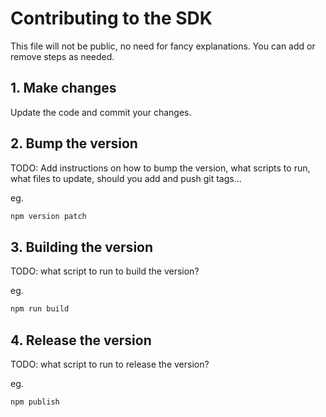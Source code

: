 # Contributing to the SDK

This file will not be public, no need for fancy explanations. You can add or remove steps as needed.

## 1. Make changes
Update the code and commit your changes.

## 2. Bump the version
TODO: Add instructions on how to bump the version, what scripts to run, what files to update, should you add and push git tags...

eg.
```bash
npm version patch
```

## 3. Building the version
TODO: what script to run to build the version?

eg.
```bash
npm run build
```

## 4. Release the version
TODO: what script to run to release the version?

eg.
```bash
npm publish
```
